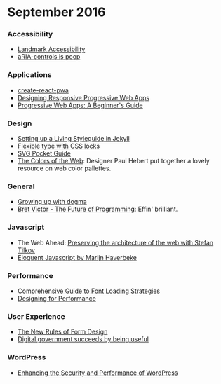 # September 2016 

### Accessibility
* [Landmark Accessibility](http://www.scottohara.me/article/not-really-about-the-button.html)
* [aRIA-controls is poop](http://www.heydonworks.com/article/aria-controls-is-poop)

### Applications
* [create-react-pwa](https://medium.com/dev-channel/create-react-pwa-7b69425ffa86#.omfxbj5lk)
* [Designing Responsive Progressive Web Apps](https://cloudfour.com/thinks/designing-responsive-progressive-web-apps/)
* [Progressive Web Apps: A Beginner's Guide](https://www.smashingmagazine.com/2016/08/a-beginners-guide-to-progressive-web-apps/)

### Design
* [Setting up a Living Styleguide in Jekyll](https://www.sitepoint.com/setting-up-a-living-styleguide-in-jekyll/)
* [Flexible type with CSS locks](blog.typekit.com/2016/08/17/flexible-typography-with-css-locks/)
* [SVG Pocket Guide](http://svgpocketguide.com)
* [The Colors of the Web](http://paulhebertdesigns.com/web_colors/): Designer Paul Hebert put together a lovely resource on web color pallettes.

### General
* [Growing up with dogma](http://mrmrs.io/writing/2016/04/26/dogma/)
* [Bret Victor - The Future of Programming](https://vimeo.com/71278954): Effin' brilliant.

### Javascript
* The Web Ahead: [Preserving the architecture of the web with Stefan Tilkov](http://thewebahead.net/116)
* [Eloquent Javascript by Marijn Haverbeke](http://eloquentjavascript.net/00_intro.html#p_K2V1ftdEtw)


### Performance
* [Comprehensive Guide to Font Loading Strategies](https://www.zachleat.com/web/comprehensive-webfonts/)
* [Designing for Performance](http://designingforperformance.com)

### User Experience
* [The New Rules of Form Design](http://www.uxbooth.com/articles/the-new-rules-of-form-design/)
* [Digital government succeeds by being useful](http://www.gerrymcgovern.com/new-thinking/digital-government-succeeds-being-useful)

### WordPress
* [Enhancing the Security and Performance of WordPress](https://www.cloudflare.com/features-page-rules/optimize-wordpress/)
